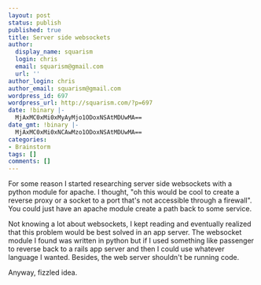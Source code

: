 ```yaml
---
layout: post
status: publish
published: true
title: Server side websockets
author:
  display_name: squarism
  login: chris
  email: squarism@gmail.com
  url: ''
author_login: chris
author_email: squarism@gmail.com
wordpress_id: 697
wordpress_url: http://squarism.com/?p=697
date: !binary |-
  MjAxMC0xMi0xMyAyMjo1ODoxNSAtMDUwMA==
date_gmt: !binary |-
  MjAxMC0xMi0xNCAwMzo1ODoxNSAtMDUwMA==
categories:
- Brainstorm
tags: []
comments: []
---
```

<p>For some reason I started researching server side websockets with a python module for apache.  I thought, "oh this would be cool to create a reverse proxy or a socket to a port that's not accessible through a firewall".  You could just have an apache module create a path back to some service.</p>
<p>Not knowing a lot about websockets, I kept reading and eventually realized that this problem would be best solved in an app server. The websocket module I found was written in python but if I used something like passenger to reverse back to a rails app server and then I could use whatever language I wanted. Besides, the web server shouldn't be running code.</p>
<p>Anyway, fizzled idea.</p>

